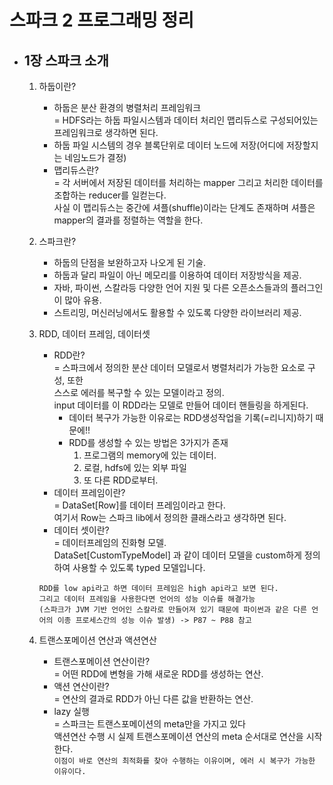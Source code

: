 # 스파크 2 프로그래밍 정리

- ## 1장 스파크 소개
    1. 하둡이란?<br>
        - 하둡은 분산 환경의 병렬처리 프레임워크 <br>
        = HDFS라는 하둡 파일시스템과 데이터 처리인 맵리듀스로 구성되어있는 프레임워크로 생각하면 된다.
        - 하둡 파일 시스템의 경우 블록단위로 데이터 노드에 저장(어디에 저장할지는 네임노드가 결정)
        - 맵리듀스란?<br>
        = 각 서버에서 저장된 데이터를 처리하는 mapper 그리고 처리한 데이터를 조합하는 reducer를 일컫는다.<br>
        사실 이 맵리듀스는 중간에 셔플(shuffle)이라는 단계도 존재하며 셔플은 mapper의 결과를 정렬하는 역할을 한다.
    2. 스파크란?<br>
        - 하둡의 단점을 보완하고자 나오게 된 기술.
        - 하둡과 달리 파일이 아닌 메모리를 이용하여 데이터 저장방식을 제공.
        - 자바, 파이썬, 스칼라등 다양한 언어 지원 및 다른 오픈소스들과의 플러그인이 많아 유용.
        - 스트리밍, 머신러닝에서도 활용할 수 있도록 다양한 라이브러리 제공.

    3. RDD, 데이터 프레임, 데이터셋
        - RDD란?<br>
        = 스파크에서 정의한 분산 데이터 모델로서 병렬처리가 가능한 요소로 구성, 또한 <br>
        스스로 에러를 복구할 수 있는 모델이라고 정의.<br>
        input 데이터를 이 RDD라는 모델로 만들어 데이터 핸들링을 하게된다.
            - 데이터 복구가 가능한 이유로는 RDD생성작업을 기록(=리니지)하기 때문에!!
            - RDD를 생성할 수 있는 방법은 3가지가 존재
                1. 프로그램의 memory에 있는 데이터.
                2. 로컬, hdfs에 있는 외부 파일
                3. 또 다른 RDD로부터.
        - 데이터 프레임이란?<br>
        = DataSet[Row]를 데이터 프레임이라고 한다.<br>
        여기서 Row는 스파크 lib에서 정의한 클래스라고 생각하면 된다.<br>
        - 데이터 셋이란?<br>
        = 데이터프레임의 진화형 모델.<br>
        DataSet[CustomTypeModel] 과 같이 데이터 모델을 custom하게 정의하여 사용할 수 있도록 typed 모델입니다.
        ```
        RDD를 low api라고 하면 데이터 프레임은 high api라고 보면 된다.
        그리고 데이터 프레임을 사용한다면 언어의 성능 이슈를 해결가능
        (스파크가 JVM 기반 언어인 스칼라로 만들어져 있기 때문에 파이썬과 같은 다른 언어의 이종 프로세스간의 성능 이슈 발생) -> P87 ~ P88 참고
        ```
    4. 트랜스포메이션 연산과 액션연산
        - 트랜스포메이션 연산이란?<br>
        = 어떤 RDD에 변형을 가해 새로운 RDD를 생성하는 연산.
        - 액션 연산이란?<br>
        = 연산의 결과로 RDD가 아닌 다른 값을 반환하는 연산.
        - lazy 실행<br>
        = 스파크는 트랜스포메이션의 meta만을 가지고 있다 <br>
        액션연산 수행 시 실제 트랜스포메이션 연산의 meta 순서대로 연산을 시작한다.<br>
        ```이점이 바로 연산의 최적화를 찾아 수행하는 이유이며, 에러 시 복구가 가능한 이유이다.```
